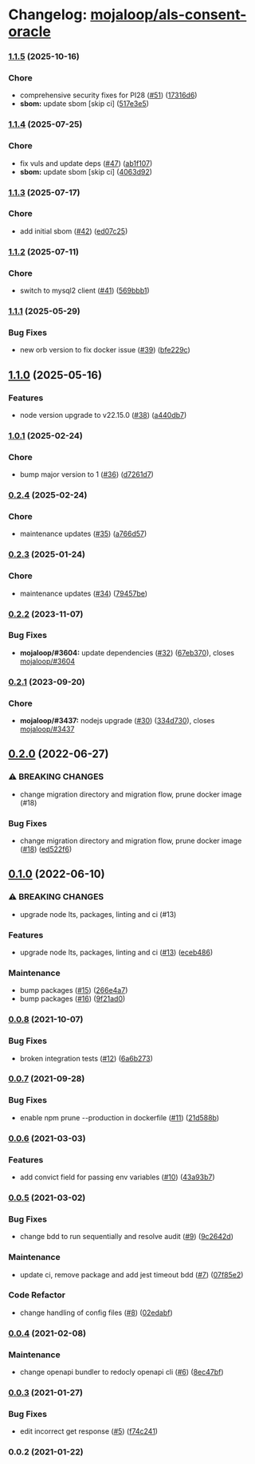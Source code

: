 # Changelog: [mojaloop/als-consent-oracle](https://github.com/mojaloop/als-consent-oracle)
### [1.1.5](https://github.com/mojaloop/als-consent-oracle/compare/v1.1.4...v1.1.5) (2025-10-16)


### Chore

* comprehensive security fixes for PI28 ([#51](https://github.com/mojaloop/als-consent-oracle/issues/51)) ([17316d6](https://github.com/mojaloop/als-consent-oracle/commit/17316d65a6b0fe8d7c6354f78d111987fc685276))
* **sbom:** update sbom [skip ci] ([517e3e5](https://github.com/mojaloop/als-consent-oracle/commit/517e3e512acc08405e1650e010d52694eafaefd4))

### [1.1.4](https://github.com/mojaloop/als-consent-oracle/compare/v1.1.3...v1.1.4) (2025-07-25)


### Chore

* fix vuls and update deps ([#47](https://github.com/mojaloop/als-consent-oracle/issues/47)) ([ab1f107](https://github.com/mojaloop/als-consent-oracle/commit/ab1f107f2136ffabcb20e44630e8f0d2e4cd61f8))
* **sbom:** update sbom [skip ci] ([4063d92](https://github.com/mojaloop/als-consent-oracle/commit/4063d923d7e86e2c75e7925ce5825659c47f8acf))

### [1.1.3](https://github.com/mojaloop/als-consent-oracle/compare/v1.1.2...v1.1.3) (2025-07-17)


### Chore

* add initial sbom ([#42](https://github.com/mojaloop/als-consent-oracle/issues/42)) ([ed07c25](https://github.com/mojaloop/als-consent-oracle/commit/ed07c25b554622ea3c4bba1e5b95a23277ade72c))

### [1.1.2](https://github.com/mojaloop/als-consent-oracle/compare/v1.1.1...v1.1.2) (2025-07-11)


### Chore

* switch to mysql2 client ([#41](https://github.com/mojaloop/als-consent-oracle/issues/41)) ([569bbb1](https://github.com/mojaloop/als-consent-oracle/commit/569bbb12d90e236b00ecf84b47e19bee62659c6a))

### [1.1.1](https://github.com/mojaloop/als-consent-oracle/compare/v1.1.0...v1.1.1) (2025-05-29)


### Bug Fixes

* new orb version to fix docker issue ([#39](https://github.com/mojaloop/als-consent-oracle/issues/39)) ([bfe229c](https://github.com/mojaloop/als-consent-oracle/commit/bfe229c2269f7472d396562e6a615521636856b5))

## [1.1.0](https://github.com/mojaloop/als-consent-oracle/compare/v1.0.1...v1.1.0) (2025-05-16)


### Features

* node version upgrade to v22.15.0 ([#38](https://github.com/mojaloop/als-consent-oracle/issues/38)) ([a440db7](https://github.com/mojaloop/als-consent-oracle/commit/a440db73977a2ca454f3ed84ef06e2b574d29197))

### [1.0.1](https://github.com/mojaloop/als-consent-oracle/compare/v0.2.4...v1.0.1) (2025-02-24)


### Chore

* bump major version to 1 ([#36](https://github.com/mojaloop/als-consent-oracle/issues/36)) ([d7261d7](https://github.com/mojaloop/als-consent-oracle/commit/d7261d790f8ce72d57efeceff2689b515a22919c))

### [0.2.4](https://github.com/mojaloop/als-consent-oracle/compare/v0.2.3...v0.2.4) (2025-02-24)


### Chore

* maintenance updates ([#35](https://github.com/mojaloop/als-consent-oracle/issues/35)) ([a766d57](https://github.com/mojaloop/als-consent-oracle/commit/a766d57dd3b4db9e015d8bf658f16ff423fbaaf2))

### [0.2.3](https://github.com/mojaloop/als-consent-oracle/compare/v0.2.2...v0.2.3) (2025-01-24)


### Chore

* maintenance updates ([#34](https://github.com/mojaloop/als-consent-oracle/issues/34)) ([79457be](https://github.com/mojaloop/als-consent-oracle/commit/79457be07b1a84628f0a24a8821b9be9d2b9ef63))

### [0.2.2](https://github.com/mojaloop/als-consent-oracle/compare/v0.2.1...v0.2.2) (2023-11-07)


### Bug Fixes

* **mojaloop/#3604:** update dependencies ([#32](https://github.com/mojaloop/als-consent-oracle/issues/32)) ([67eb370](https://github.com/mojaloop/als-consent-oracle/commit/67eb3703b342341651173edfa318470694416c67)), closes [mojaloop/#3604](https://github.com/mojaloop/als-consent-oracle/issues/3604)

### [0.2.1](https://github.com/mojaloop/als-consent-oracle/compare/v0.2.0...v0.2.1) (2023-09-20)


### Chore

* **mojaloop/#3437:** nodejs upgrade ([#30](https://github.com/mojaloop/als-consent-oracle/issues/30)) ([334d730](https://github.com/mojaloop/als-consent-oracle/commit/334d730d7850a798d42263b21d66aad23ee2459b)), closes [mojaloop/#3437](https://github.com/mojaloop/als-consent-oracle/issues/3437)

## [0.2.0](https://github.com/mojaloop/als-consent-oracle/compare/v0.1.0...v0.2.0) (2022-06-27)


### ⚠ BREAKING CHANGES

* change migration directory and migration flow, prune docker image (#18)

### Bug Fixes

* change migration directory and migration flow, prune docker image ([#18](https://github.com/mojaloop/als-consent-oracle/issues/18)) ([ed522f6](https://github.com/mojaloop/als-consent-oracle/commit/ed522f644e4959a4ad07632712ca7eb19016ea1a))

## [0.1.0](https://github.com/mojaloop/als-consent-oracle/compare/v0.0.8...v0.1.0) (2022-06-10)


### ⚠ BREAKING CHANGES

* upgrade node lts, packages, linting and ci (#13)

### Features

* upgrade node lts, packages, linting and ci ([#13](https://github.com/mojaloop/als-consent-oracle/issues/13)) ([eceb486](https://github.com/mojaloop/als-consent-oracle/commit/eceb486d25d97a9e68a7ca6a06a219016f0fbf0c))


### Maintenance

* bump packages ([#15](https://github.com/mojaloop/als-consent-oracle/issues/15)) ([266e4a7](https://github.com/mojaloop/als-consent-oracle/commit/266e4a7958641fe5fb9390226ce6dbffa3a2665b))
* bump packages ([#16](https://github.com/mojaloop/als-consent-oracle/issues/16)) ([9f21ad0](https://github.com/mojaloop/als-consent-oracle/commit/9f21ad03409fa5ff191d03b8e112c8a73683c9e6))

### [0.0.8](https://github.com/mojaloop/als-consent-oracle/compare/v0.0.7...v0.0.8) (2021-10-07)


### Bug Fixes

* broken integration tests ([#12](https://github.com/mojaloop/als-consent-oracle/issues/12)) ([6a6b273](https://github.com/mojaloop/als-consent-oracle/commit/6a6b273ba0f36f7bcf7a15125e5e95d1690359c1))

### [0.0.7](https://github.com/mojaloop/als-consent-oracle/compare/v0.0.6...v0.0.7) (2021-09-28)


### Bug Fixes

* enable npm prune --production in dockerfile ([#11](https://github.com/mojaloop/als-consent-oracle/issues/11)) ([21d588b](https://github.com/mojaloop/als-consent-oracle/commit/21d588b40ada4903962fe71cf36f761ffe2c3017))

### [0.0.6](https://github.com/mojaloop/als-consent-oracle/compare/v0.0.5...v0.0.6) (2021-03-03)


### Features

* add convict field for passing env variables ([#10](https://github.com/mojaloop/als-consent-oracle/issues/10)) ([43a93b7](https://github.com/mojaloop/als-consent-oracle/commit/43a93b7eb1a8356d879247fe5dde770ed57b3e12))

### [0.0.5](https://github.com/mojaloop/als-consent-oracle/compare/v0.0.4...v0.0.5) (2021-03-02)


### Bug Fixes

* change bdd to run sequentially and resolve audit ([#9](https://github.com/mojaloop/als-consent-oracle/issues/9)) ([9c2642d](https://github.com/mojaloop/als-consent-oracle/commit/9c2642d30c50a5c6e68dbbb1a093da44073119bd))


### Maintenance

* update ci, remove package and add jest timeout bdd ([#7](https://github.com/mojaloop/als-consent-oracle/issues/7)) ([07f85e2](https://github.com/mojaloop/als-consent-oracle/commit/07f85e22b3178fc8f455d8b6fa820d6fc3d6bd01))


### Code Refactor

* change handling of config files ([#8](https://github.com/mojaloop/als-consent-oracle/issues/8)) ([02edabf](https://github.com/mojaloop/als-consent-oracle/commit/02edabf5100393b1942f3a4fa570c93c23a2af01))

### [0.0.4](https://github.com/mojaloop/als-consent-oracle/compare/v0.0.3...v0.0.4) (2021-02-08)


### Maintenance

* change openapi bundler to redocly openapi cli ([#6](https://github.com/mojaloop/als-consent-oracle/issues/6)) ([8ec47bf](https://github.com/mojaloop/als-consent-oracle/commit/8ec47bf3538bd97182544f4823559746cfa33379))

### [0.0.3](https://github.com/mojaloop/als-consent-oracle/compare/v0.0.2...v0.0.3) (2021-01-27)


### Bug Fixes

* edit incorrect get response ([#5](https://github.com/mojaloop/als-consent-oracle/issues/5)) ([f74c241](https://github.com/mojaloop/als-consent-oracle/commit/f74c2418f9c4b0ee829ad1f2fcadb833c1ea94bb))

### 0.0.2 (2021-01-22)
